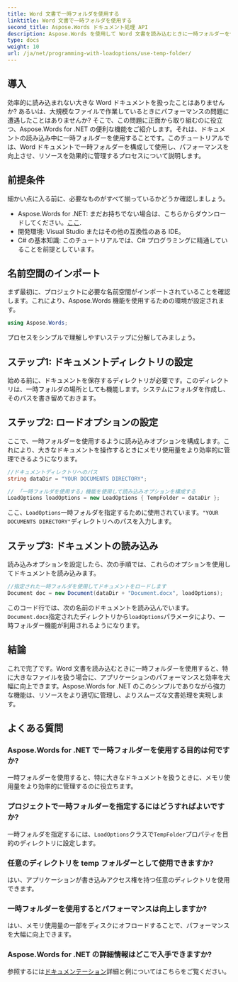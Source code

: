 ```yaml
---
title: Word 文書で一時フォルダを使用する
linktitle: Word 文書で一時フォルダを使用する
second_title: Aspose.Words ドキュメント処理 API
description: Aspose.Words を使用して Word 文書を読み込むときに一時フォルダーを使用して .NET アプリケーションのパフォーマンスを向上させる方法を学習します。
type: docs
weight: 10
url: /ja/net/programming-with-loadoptions/use-temp-folder/
---
```

## 導入

効率的に読み込まれない大きな Word ドキュメントを扱ったことはありませんか? あるいは、大規模なファイルで作業しているときにパフォーマンスの問題に遭遇したことはありませんか? そこで、この問題に正面から取り組むのに役立つ、Aspose.Words for .NET の便利な機能をご紹介します。それは、ドキュメントの読み込み中に一時フォルダーを使用することです。このチュートリアルでは、Word ドキュメントで一時フォルダーを構成して使用し、パフォーマンスを向上させ、リソースを効果的に管理するプロセスについて説明します。

## 前提条件

細かい点に入る前に、必要なものがすべて揃っているかどうか確認しましょう。

-  Aspose.Words for .NET: まだお持ちでない場合は、こちらからダウンロードしてください。[ここ](https://releases.aspose.com/words/net/).
- 開発環境: Visual Studio またはその他の互換性のある IDE。
- C# の基本知識: このチュートリアルでは、C# プログラミングに精通していることを前提としています。

## 名前空間のインポート

まず最初に、プロジェクトに必要な名前空間がインポートされていることを確認します。これにより、Aspose.Words 機能を使用するための環境が設定されます。

```csharp
using Aspose.Words;
```

プロセスをシンプルで理解しやすいステップに分解してみましょう。

## ステップ1: ドキュメントディレクトリの設定

始める前に、ドキュメントを保存するディレクトリが必要です。このディレクトリは、一時フォルダの場所としても機能します。システムにフォルダを作成し、そのパスを書き留めておきます。

## ステップ2: ロードオプションの設定

ここで、一時フォルダーを使用するように読み込みオプションを構成します。これにより、大きなドキュメントを操作するときにメモリ使用量をより効率的に管理できるようになります。

```csharp
//ドキュメントディレクトリへのパス
string dataDir = "YOUR DOCUMENTS DIRECTORY";

// 「一時フォルダを使用する」機能を使用して読み込みオプションを構成する
LoadOptions loadOptions = new LoadOptions { TempFolder = dataDir };
```

ここ、`LoadOptions`一時フォルダを指定するために使用されています。`"YOUR DOCUMENTS DIRECTORY"`ディレクトリへのパスを入力します。

## ステップ3: ドキュメントの読み込み

読み込みオプションを設定したら、次の手順では、これらのオプションを使用してドキュメントを読み込みます。

```csharp
//指定された一時フォルダを使用してドキュメントをロードします
Document doc = new Document(dataDir + "Document.docx", loadOptions);
```

このコード行では、次の名前のドキュメントを読み込んでいます。`Document.docx`指定されたディレクトリから`loadOptions`パラメータにより、一時フォルダー機能が利用されるようになります。

## 結論

これで完了です。Word 文書を読み込むときに一時フォルダーを使用すると、特に大きなファイルを扱う場合に、アプリケーションのパフォーマンスと効率を大幅に向上できます。Aspose.Words for .NET のこのシンプルでありながら強力な機能は、リソースをより適切に管理し、よりスムーズな文書処理を実現します。

## よくある質問

### Aspose.Words for .NET で一時フォルダーを使用する目的は何ですか?
一時フォルダーを使用すると、特に大きなドキュメントを扱うときに、メモリ使用量をより効率的に管理するのに役立ちます。

### プロジェクトで一時フォルダーを指定するにはどうすればよいですか?
一時フォルダを指定するには、`LoadOptions`クラスで`TempFolder`プロパティを目的のディレクトリに設定します。

### 任意のディレクトリを temp フォルダーとして使用できますか?
はい、アプリケーションが書き込みアクセス権を持つ任意のディレクトリを使用できます。

### 一時フォルダーを使用するとパフォーマンスは向上しますか?
はい、メモリ使用量の一部をディスクにオフロードすることで、パフォーマンスを大幅に向上できます。

### Aspose.Words for .NET の詳細情報はどこで入手できますか?
参照するには[ドキュメンテーション](https://reference.aspose.com/words/net/)詳細と例についてはこちらをご覧ください。